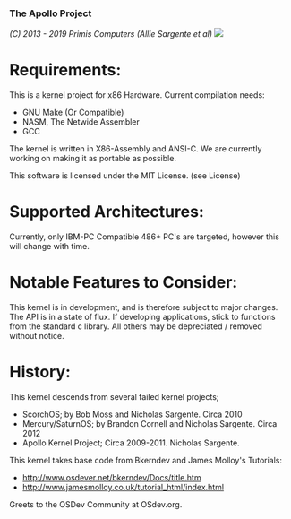 ### The Apollo Project
_(C) 2013 - 2019 Primis Computers (Allie Sargente et al)_
![](https://img.shields.io/apm/l/vim-mode.svg)

Requirements:
=================================================
This is a kernel project for x86 Hardware. Current compilation needs:
* GNU Make (Or Compatible)
* NASM, The Netwide Assembler
* GCC

The kernel is written in X86-Assembly and ANSI-C. We are currently working
on making it as portable as possible.

This software is licensed under the MIT License.
(see License)

Supported Architectures:
=================================================
Currently, only IBM-PC Compatible 486+ PC's are targeted, however this
will change with time.

Notable Features to Consider:
=================================================
This kernel is in development, and is therefore subject to major changes.
The API is in a state of flux. If developing applications, stick to
functions from the standard c library. All others may be depreciated /
removed without notice.

History:
=================================================
This kernel descends from several failed kernel projects;
* ScorchOS; by Bob Moss and Nicholas Sargente. Circa 2010
* Mercury/SaturnOS; by Brandon Cornell and Nicholas Sargente. Circa 2012
* Apollo Kernel Project; Circa 2009-2011. Nicholas Sargente.

This kernel takes base code from Bkerndev and James Molloy's Tutorials:
* http://www.osdever.net/bkerndev/Docs/title.htm
* http://www.jamesmolloy.co.uk/tutorial_html/index.html

Greets to the OSDev Community at OSdev.org.

